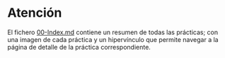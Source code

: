 # Atención

El fichero [00-Index.md](00-Index.md) contiene un resumen de todas las prácticas; con una imagen de cada práctica y un hipervínculo que permite navegar a la página de detalle de la práctica correspondiente.

